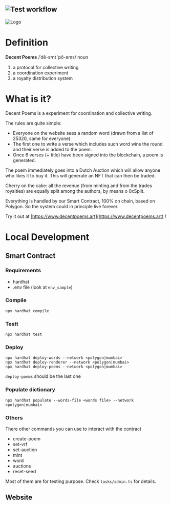 ## ![Test workflow](https://github.com/vrde/hyperpoem/actions/workflows/node.yml/badge.svg)

![Logo](https://github.com/deeecent/decentpoems/blob/main/doc/logo.github.alpha.svg?raw=true)

# Definition

**Decent Poems** /ˈdē-sᵊnt ˈpō-əms/ noun

1. a protocol for collective writing
2. a coordination experiment
3. a royalty distribution system

# What is it?

Decent Poems is a experiment for coordination and collective writing.

The rules are quite simple:

- Everyone on the website sees a random word (drawn from a list of 25320, same for everyone).
- The first one to write a verse which includes such word wins the round and their verse is added to the poem.
- Once 6 verses (+ title) have been signed into the blockchain, a poem is generated.

The poem immediately goes into a Dutch Auction which will allow anyone who likes it to buy it.
This will generate an NFT that can then be traded.

Cherry on the cake: all the revenue (from minting and from the trades royalties) are equally split among the authors, by means o 0xSplit.

Everything is handled by our Smart Contract, 100% on chain, based on Polygon. So the system could in principle live forever.

Try it out at [https://www.decentpoems.art](https://www.decentpoems.art) !

# Local Development

## Smart Contract

### Requirements

- hardhat
- .env file (look at `env_sample`)

### Compile

`npx hardhat compile`

### Testt

`npx hardhat test`

### Deploy

```
npx hardhat deploy-words --network <polygon|mumbai>
npx hardhat deploy-renderer --network <polygon|mumbai>
npx hardhat deploy-poems --network <polygon|mumbai>
```

`deploy-poems` should be the last one

### Populate dictionary

`npx hardhat populate --words-file <words file> --network <polygon|mumbai>`

### Others

There other commands you can use to interact with the contract

- create-poem
- set-vrf
- set-auction
- mint
- word
- auctions
- reset-seed

Most of them are for testing purpose. Check `tasks/admin.ts` for details.

## Website
